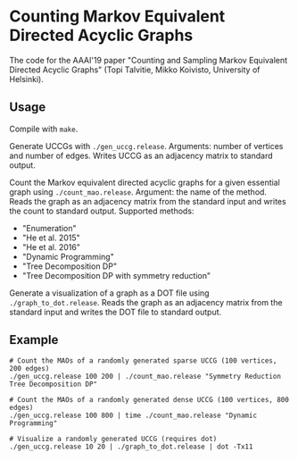 # Counting Markov Equivalent Directed Acyclic Graphs
The code for the AAAI'19 paper "Counting and Sampling Markov Equivalent Directed Acyclic Graphs" (Topi Talvitie, Mikko Koivisto, University of Helsinki).

## Usage
Compile with `make`.

Generate UCCGs with `./gen_uccg.release`. Arguments: number of vertices and number of edges. Writes UCCG as an adjacency matrix to standard output.

Count the Markov equivalent directed acyclic graphs for a given essential graph using `./count_mao.release`. Argument: the name of the method. Reads the graph as an adjacency matrix from the standard input and writes the count to standard output. Supported methods:
- "Enumeration"
- "He et al. 2015"
- "He et al. 2016"
- "Dynamic Programming"
- "Tree Decomposition DP"
- "Tree Decomposition DP with symmetry reduction"

Generate a visualization of a graph as a DOT file using `./graph_to_dot.release`. Reads the graph as an adjacency matrix from the standard input and writes the DOT file to standard output.

## Example
```
# Count the MAOs of a randomly generated sparse UCCG (100 vertices, 200 edges)
./gen_uccg.release 100 200 | ./count_mao.release "Symmetry Reduction Tree Decomposition DP"

# Count the MAOs of a randomly generated dense UCCG (100 vertices, 800 edges)
./gen_uccg.release 100 800 | time ./count_mao.release "Dynamic Programming"

# Visualize a randomly generated UCCG (requires dot)
./gen_uccg.release 10 20 | ./graph_to_dot.release | dot -Tx11
```
